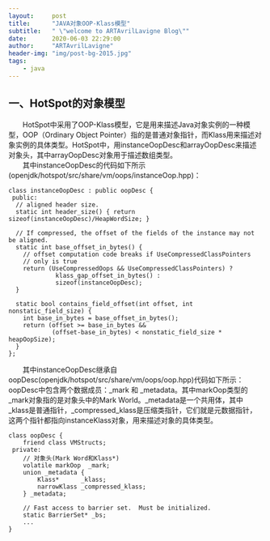 ```yaml
---
layout:     post
title:      "JAVA对象OOP-Klass模型"
subtitle:   " \"welcome to ARTAvrilLavigne Blog\""
date:       2020-06-03 22:29:00
author:     "ARTAvrilLavigne"
header-img: "img/post-bg-2015.jpg"
tags:
    - java
---
```

## 一、HotSpot的对象模型<br>

　　HotSpot中采用了OOP-Klass模型，它是用来描述Java对象实例的一种模型，OOP（Ordinary Object Pointer）指的是普通对象指针，而Klass用来描述对象实例的具体类型。HotSpot中，用instanceOopDesc和arrayOopDesc来描述对象头，其中arrayOopDesc对象用于描述数组类型。<br>
　　其中instanceOopDesc的代码如下所示(openjdk/hotspot/src/share/vm/oops/instanceOop.hpp)：<br>
```
class instanceOopDesc : public oopDesc {
 public:
  // aligned header size.
  static int header_size() { return sizeof(instanceOopDesc)/HeapWordSize; }

  // If compressed, the offset of the fields of the instance may not be aligned.
  static int base_offset_in_bytes() {
    // offset computation code breaks if UseCompressedClassPointers
    // only is true
    return (UseCompressedOops && UseCompressedClassPointers) ?
             klass_gap_offset_in_bytes() :
             sizeof(instanceOopDesc);
  }

  static bool contains_field_offset(int offset, int nonstatic_field_size) {
    int base_in_bytes = base_offset_in_bytes();
    return (offset >= base_in_bytes &&
            (offset-base_in_bytes) < nonstatic_field_size * heapOopSize);
  }
};
```
　　其中instanceOopDesc继承自oopDesc(openjdk/hotspot/src/share/vm/oops/oop.hpp)代码如下所示：oopDesc中包含两个数据成员：\_mark 和 \_metadata。其中markOop类型的\_mark对象指的是对象头中的Mark World。\_metadata是一个共用体，其中\_klass是普通指针，\_compressed_klass是压缩类指针，它们就是元数据指针，这两个指针都指向instanceKlass对象，用来描述对象的具体类型。<br>
```
class oopDesc {
    friend class VMStructs;
 private:
    // 对象头(Mark Word和Klass*)
    volatile markOop  _mark;
    union _metadata {
        Klass*      _klass;
        narrowKlass _compressed_klass;
    } _metadata;

    // Fast access to barrier set.  Must be initialized.
    static BarrierSet* _bs;
    ...
}
```

